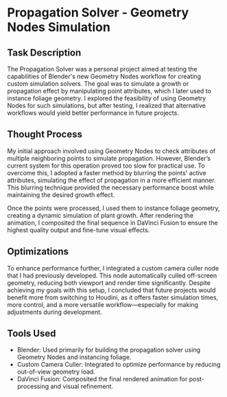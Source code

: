 # Propagation Solver - Geometry Nodes Simulation

## Task Description
The Propagation Solver was a personal project aimed at testing the capabilities of Blender's new Geometry Nodes workflow for creating custom simulation solvers. The goal was to simulate a growth or propagation effect by manipulating point attributes, which I later used to instance foliage geometry. I explored the feasibility of using Geometry Nodes for such simulations, but after testing, I realized that alternative workflows would yield better performance in future projects.

## Thought Process
My initial approach involved using Geometry Nodes to check attributes of multiple neighboring points to simulate propagation. However, Blender’s current system for this operation proved too slow for practical use. To overcome this, I adopted a faster method by blurring the points' active attributes, simulating the effect of propagation in a more efficient manner. This blurring technique provided the necessary performance boost while maintaining the desired growth effect.

Once the points were processed, I used them to instance foliage geometry, creating a dynamic simulation of plant growth. After rendering the animation, I composited the final sequence in DaVinci Fusion to ensure the highest quality output and fine-tune visual effects.

## Optimizations
To enhance performance further, I integrated a custom camera culler node that I had previously developed. This node automatically culled off-screen geometry, reducing both viewport and render time significantly. Despite achieving my goals with this setup, I concluded that future projects would benefit more from switching to Houdini, as it offers faster simulation times, more control, and a more versatile workflow—especially for making adjustments during development.

## Tools Used
 - Blender: Used primarily for building the propagation solver using Geometry Nodes and instancing foliage.
 - Custom Camera Culler: Integrated to optimize performance by reducing out-of-view geometry load.
 - DaVinci Fusion: Composited the final rendered animation for post-processing and visual refinement.
